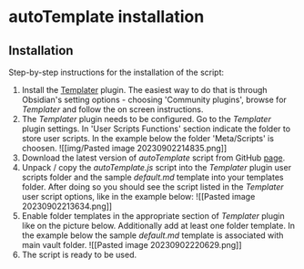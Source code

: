 # autoTemplate installation

## Installation

Step-by-step instructions for the installation of the script:

1. Install the [Templater](https://github.com/SilentVoid13/Templater) plugin. The easiest way to do that is through Obsidian's setting options - choosing 'Community plugins', browse for _Templater_ and follow the on screen instructions.
2. The _Templater_ plugin needs to be configured. Go to the _Templater_ plugin settings. In 'User Scripts Functions' section indicate  the folder to store user scripts. In the example below the folder 'Meta/Scripts' is choosen.
   ![[img/Pasted image 20230902214835.png]]
3. Download the latest version of _autoTemplate_ script from GitHub [page]().
4. Unpack / copy the _autoTemplate.js_ script into the _Templater_ plugin user scripts folder and the sample _default.md_ template into your templates folder. After doing so you should see the script listed in the _Templater_ user script options, like in the example below:
   ![[Pasted image 20230902213634.png]]
5. Enable folder templates in the appropriate section of _Templater_ plugin like on the picture below. Additionally add at least one folder template. In the example below the sample _default.md_ template is associated with main vault folder.
   ![[Pasted image 20230902220629.png]]
6. The script is ready to be used.
